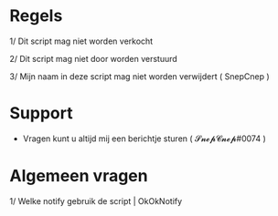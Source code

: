 # Regels

1/ Dit script mag niet worden verkocht	

2/ Dit script mag niet door worden verstuurd

3/ Mijn naam in deze script mag niet worden verwijdert ( SnepCnep )

# Support

- Vragen kunt u altijd mij een berichtje sturen ( 𝓢𝓷𝓮𝓹𝓒𝓷𝓮𝓹#0074 )

# Algemeen vragen

1/ Welke notify gebruik de script | OkOkNotify
